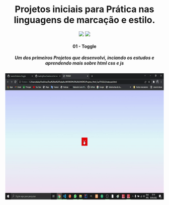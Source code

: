 <div align ="center">

<h1> Projetos iniciais para Prática nas linguagens de marcação e estilo.</h1>

<img height="180em" src="https://cdn.jsdelivr.net/gh/devicons/devicon/icons/html5/html5-plain-wordmark.svg" />
<img  height ="180em"src="https://cdn.jsdelivr.net/gh/devicons/devicon/icons/css3/css3-plain-wordmark.svg" />
<br>
<h4> 01 - Toggle</h4> 



##### Um dos primeiros  Projetos que desenvolvi, inciando os estudos e aprendendo mais sobre html css e js



<div align = "center">
  <img height="400em" src="https://github.com/LeandroDukievicz/toggle/blob/main/ezgif.com-gif-maker.gif"/>
  </div>
